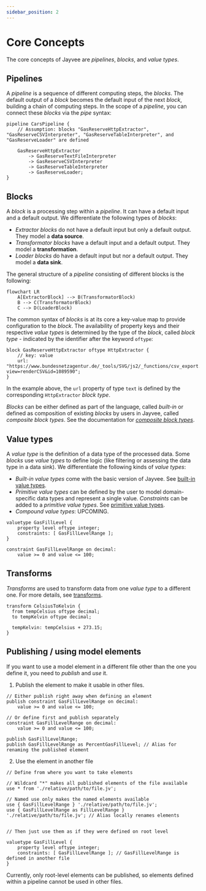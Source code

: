 ```yaml
---
sidebar_position: 2
---
```


# Core Concepts

The core concepts of Jayvee are _pipelines_, _blocks_, and _value types_.

## Pipelines

A _pipeline_ is a sequence of different computing steps, the _blocks_.
The default output of a _block_ becomes the default input of the next _block_, building a chain of computing steps.
In the scope of a _pipeline_, you can connect these _blocks_ via the _pipe_ syntax:

```jayvee
pipeline CarsPipeline {
    // Assumption: blocks "GasReserveHttpExtractor", "GasReserveCSVInterpreter", "GasReserveTableInterpreter", and "GasReserveLoader" are defined

    GasReserveHttpExtractor
		-> GasReserveTextFileInterpreter
		-> GasReserveCSVInterpreter
		-> GasReserveTableInterpreter
		-> GasReserveLoader;
}
```

## Blocks

A _block_ is a processing step within a _pipeline_.
It can have a default input and a default output.
We differentiate the following types of _blocks_:

- _Extractor blocks_ do not have a default input but only a default output. They model a **data source**.
- _Transformator blocks_ have a default input and a default output. They model a **transformation**.
- _Loader blocks_ do have a default input but nor a default output. They model a **data sink**.

The general structure of a _pipeline_ consisting of different blocks is the following:

```mermaid
flowchart LR
    A[ExtractorBlock] --> B(TransformatorBlock)
    B --> C(TransformatorBlock)
    C --> D(LoaderBlock)
```

The common syntax of _blocks_ is at its core a key-value map to provide configuration to the _block_.
The availability of property keys and their respective _value types_ is determined by the type of the _block_, called _block type_ - indicated by the identifier after the keyword `oftype`:

```jayvee
block GasReserveHttpExtractor oftype HttpExtractor {
    // key: value
    url: "https://www.bundesnetzagentur.de/_tools/SVG/js2/_functions/csv_export.html?view=renderCSV&id=1089590";
}
```

In the example above, the `url` property of type `text` is defined by the corresponding `HttpExtractor` _block type_.

_Blocks_ can be either defined as part of the language, called _built-in_ or defined as composition of existing _blocks_ by users in Jayvee, called _composite block types_. See the documentation for [_composite block types_](./composite-block-types.md).

## Value types

A _value type_ is the definition of a data type of the processed data.
Some _blocks_ use _value types_ to define logic (like filtering or assessing the data type in a data sink).
We differentiate the following kinds of _value types_:

- _Built-in value types_ come with the basic version of Jayvee. See [built-in value types](./value-types/built-in-value-types).
- _Primitive value types_ can be defined by the user to model domain-specific data types and represent a single value.
  _Constraints_ can be added to a _primitive value types_.
  See [primitive value types](./value-types/primitive-value-types).
- _Compound value types_: UPCOMING.

```jayvee
valuetype GasFillLevel {
    property level oftype integer;
    constraints: [ GasFillLevelRange ];
}

constraint GasFillLevelRange on decimal:
    value >= 0 and value <= 100;
```

## Transforms

_Transforms_ are used to transform data from one _value type_ to a different one. For more details, see [transforms](./transforms.md).

```jayvee
transform CelsiusToKelvin {
  from tempCelsius oftype decimal;
  to tempKelvin oftype decimal;

  tempKelvin: tempCelsius + 273.15;
}
```

## Publishing / using model elements

If you want to use a model element in a different file other than the one you define it, you need to _publish_ and _use_ it.

1. Publish the element to make it usable in other files.

```jayvee
// Either publish right away when defining an element
publish constraint GasFillLevelRange on decimal:
    value >= 0 and value <= 100;

// Or define first and publish separately
constraint GasFillLevelRange on decimal:
    value >= 0 and value <= 100;

publish GasFillLevelRange;
publish GasFillLevelRange as PercentGasFillLevel; // Alias for renaming the published element
```

2. Use the element in another file

```jayvee
// Define from where you want to take elements

// Wildcard "*" makes all published elements of the file available
use * from './relative/path/to/file.jv';

// Named use only makes the named elements available
use { GasFillLevelRange } './relative/path/to/file.jv';
use { GasFillLevelRange as FillLevelRange } './relative/path/to/file.jv'; // Alias locally renames elements


// Then just use them as if they were defined on root level

valuetype GasFillLevel {
    property level oftype integer;
    constraints: [ GasFillLevelRange ]; // GasFillLevelRange is defined in another file
}
```

Currently, only root-level elements can be published, so elements defined within a pipeline cannot be used in other files.
